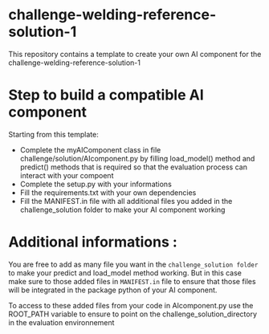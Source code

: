 # challenge-welding-reference-solution-1

This repository contains a template to create your own AI component for the challenge-welding-reference-solution-1

# Step to build a compatible AI component

Starting from this template:

- Complete the myAIComponent class in file challenge/solution/AIcomponent.py by filling load_model() method and predict() methods that is required so that the evaluation process can interact with your compoent
- Complete the setup.py with your informations
- Fill the requirements.txt with your own dependencies
- Fill the MANIFEST.in file with all additional files you added in the challenge_solution folder to make your AI component working 


# Additional informations :

You are free to add as many file you want in the ```challenge_solution folder ``` to make your predict and load_model method working. 
But in this case make sure to those added files in ```MANIFEST.in``` file to ensure that those files will be integrated in the package python of your AI component.

To access to these added files from your code in AIcomponent.py use the ROOT_PATH variable to ensure to point on the challenge_solution_directory in the evaluation environnement


